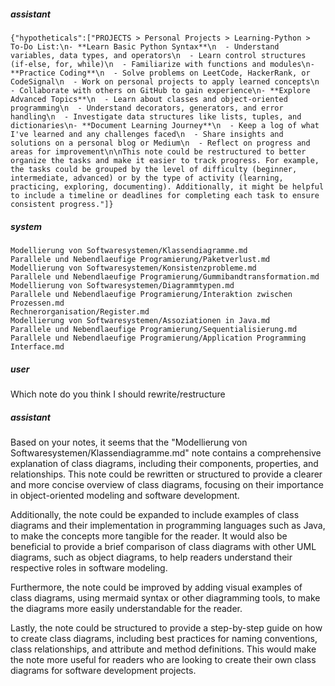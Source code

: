 ##### assistant
```lookup
{"hypotheticals":["PROJECTS > Personal Projects > Learning-Python > To-Do List:\n- **Learn Basic Python Syntax**\n  - Understand variables, data types, and operators\n  - Learn control structures (if-else, for, while)\n  - Familiarize with functions and modules\n- **Practice Coding**\n  - Solve problems on LeetCode, HackerRank, or CodeSignal\n  - Work on personal projects to apply learned concepts\n  - Collaborate with others on GitHub to gain experience\n- **Explore Advanced Topics**\n  - Learn about classes and object-oriented programming\n  - Understand decorators, generators, and error handling\n  - Investigate data structures like lists, tuples, and dictionaries\n- **Document Learning Journey**\n  - Keep a log of what I've learned and any challenges faced\n  - Share insights and solutions on a personal blog or Medium\n  - Reflect on progress and areas for improvement\n\nThis note could be restructured to better organize the tasks and make it easier to track progress. For example, the tasks could be grouped by the level of difficulty (beginner, intermediate, advanced) or by the type of activity (learning, practicing, exploring, documenting). Additionally, it might be helpful to include a timeline or deadlines for completing each task to ensure consistent progress."]}
```

##### system
```sc-context
Modellierung von Softwaresystemen/Klassendiagramme.md
Parallele und Nebendlaeufige Programierung/Paketverlust.md
Modellierung von Softwaresystemen/Konsistenzprobleme.md
Parallele und Nebendlaeufige Programierung/Gummibandtransformation.md
Modellierung von Softwaresystemen/Diagrammtypen.md
Parallele und Nebendlaeufige Programierung/Interaktion zwischen Prozessen.md
Rechnerorganisation/Register.md
Modellierung von Softwaresystemen/Assoziationen in Java.md
Parallele und Nebendlaeufige Programierung/Sequentialisierung.md
Parallele und Nebendlaeufige Programierung/Application Programming Interface.md
```

##### user
Which note do you think I should rewrite/restructure

##### assistant
Based on your notes, it seems that the "Modellierung von Softwaresystemen/Klassendiagramme.md" note contains a comprehensive explanation of class diagrams, including their components, properties, and relationships. This note could be rewritten or structured to provide a clearer and more concise overview of class diagrams, focusing on their importance in object-oriented modeling and software development.

Additionally, the note could be expanded to include examples of class diagrams and their implementation in programming languages such as Java, to make the concepts more tangible for the reader. It would also be beneficial to provide a brief comparison of class diagrams with other UML diagrams, such as object diagrams, to help readers understand their respective roles in software modeling.

Furthermore, the note could be improved by adding visual examples of class diagrams, using mermaid syntax or other diagramming tools, to make the diagrams more easily understandable for the reader.

Lastly, the note could be structured to provide a step-by-step guide on how to create class diagrams, including best practices for naming conventions, class relationships, and attribute and method definitions. This would make the note more useful for readers who are looking to create their own class diagrams for software development projects.